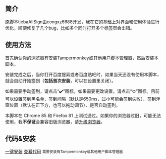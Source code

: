 ## 简介
原脚本tiebaAllSign由congxz6688开发，我在它的基础上对界面和使用体验进行优化，顺便修复了几个bug，比如多个同时打开多个标签页会出错。

## 使用方法
首先确认你的浏览器有安装Tampermonkey或其他用户脚本管理器，然后安装本脚本。

安装完成之后，当你打开百度搜索或者百度贴吧时，如果当天还没有使用本脚本，就会自动开始签到（**包括首次安装**，可以在设置里关闭）。

如果需要手动签到，请点击“✔️️”图标，如果需要更改设置，请点击“⚙️️”图标。目前可以设置签到黑名单、签到间隔（默认是650ms，过小可能会签到失败）、签到浮窗位置（默认在正下方，也可以拖动调节）、是否自动签到。

本脚本在 Chrome 85 和 Firefox 81 上测试通过。如果你的浏览器过旧，可能无法使用，我**不保证**会兼容旧版浏览器，请[升级浏览器](https://support.dmeng.net/upgrade-your-browser.html)。

## 代码&安装
[一键安装](https://cdn.jsdelivr.net/gh/su226/small-projects/贴吧自动签到/贴吧自动签到.user.js) [查看代码](https://github.com/su226/small-projects/贴吧自动签到/贴吧自动签到.user.js)
<small>需要安装有Tampermonkey或其他用户脚本管理器</small>
